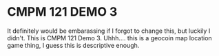 # CMPM 121 DEMO 3

It definitely would be embarassing if I forgot to change this, but luckily I didn't.
This is CMPM 121 Demo 3. Uhhh.... this is a geocoin map location game thing, I guess this is descriptive enough.
